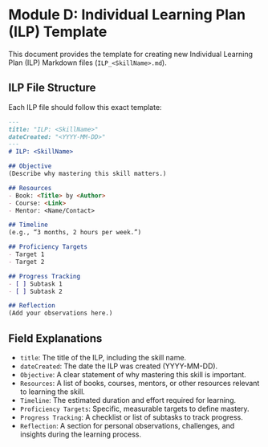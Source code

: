 # Module D: Individual Learning Plan (ILP) Template

This document provides the template for creating new Individual Learning Plan (ILP) Markdown files (`ILP_<SkillName>.md`).

## ILP File Structure
Each ILP file should follow this exact template:

```markdown
---
title: "ILP: <SkillName>"
dateCreated: "<YYYY-MM-DD>"
---
# ILP: <SkillName>

## Objective
(Describe why mastering this skill matters.)

## Resources
- Book: <Title> by <Author>
- Course: <Link>
- Mentor: <Name/Contact>

## Timeline
(e.g., “3 months, 2 hours per week.”)

## Proficiency Targets
- Target 1
- Target 2

## Progress Tracking
- [ ] Subtask 1
- [ ] Subtask 2

## Reflection
(Add your observations here.)
```

## Field Explanations
- `title`: The title of the ILP, including the skill name.
- `dateCreated`: The date the ILP was created (YYYY-MM-DD).
- `Objective`: A clear statement of why mastering this skill is important.
- `Resources`: A list of books, courses, mentors, or other resources relevant to learning the skill.
- `Timeline`: The estimated duration and effort required for learning.
- `Proficiency Targets`: Specific, measurable targets to define mastery.
- `Progress Tracking`: A checklist or list of subtasks to track progress.
- `Reflection`: A section for personal observations, challenges, and insights during the learning process.
